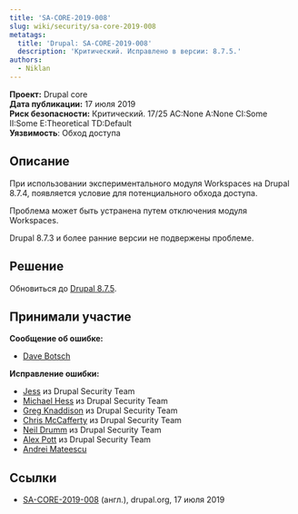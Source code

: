 ```yaml
---
title: 'SA-CORE-2019-008'
slug: wiki/security/sa-core-2019-008
metatags:
  title: 'Drupal: SA-CORE-2019-008'
  description: 'Критический. Исправлено в версии: 8.7.5.'
authors:
  - Niklan
---
```


**Проект:** Drupal core\
**Дата публикации:** 17 июля 2019\
**Риск безопасности:** Критический. 17/25 AC:None A:None CI:Some II:Some E:Theoretical TD:Default\
**Уязвимость**: Обход доступа

## Описание

При использовании экспериментального модуля Workspaces на Drupal 8.7.4, появляется условие для потенциального обхода доступа.

Проблема может быть устранена путем отключения модуля Workspaces.

Drupal 8.7.3 и более ранние версии не подвержены проблеме.

## Решение

Обновиться до [Drupal 8.7.5](../../../releases/8/8.7.x/8.7.5/index.md).

## Принимали участие

**Сообщение об ошибке:**

- [Dave Botsch](https://www.drupal.org/user/3534164)

**Исправление ошибки:**

- [Jess](https://www.drupal.org/user/65776) из Drupal Security Team
- [Michael Hess](https://www.drupal.org/user/102818) из Drupal Security Team
- [Greg Knaddison](https://www.drupal.org/user/36762) из Drupal Security Team
- [Chris McCafferty](https://www.drupal.org/user/1850070) из Drupal Security Team
- [Neil Drumm](https://www.drupal.org/user/3064) из Drupal Security Team
- [Alex Pott](https://www.drupal.org/user/157725) из Drupal Security Team
- [Andrei Mateescu](https://www.drupal.org/user/729614)

## Ссылки

- [SA-CORE-2019-008](https://www.drupal.org/SA-CORE-2019-008) (англ.), drupal.org, 17 июля 2019